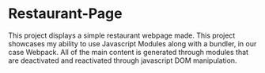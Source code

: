 # Restaurant-Page
This project displays a simple restaurant webpage made. This project showcases my ability to use Javascript Modules along with a bundler, in our case Webpack. All of the main content is generated through modules that are deactivated and reactivated through javascript DOM manipulation. 
